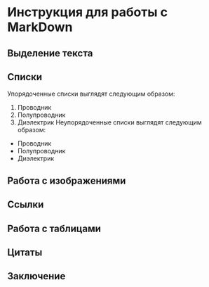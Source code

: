 # Инструкция для работы с MarkDown

## Выделение текста

## Списки

Упорядоченные списки выглядят следующим образом:

1.	Проводник
2.	Полупроводник
3.	Диэлектрик
Неупорядоченные списки выглядят следующим образом:

* Проводник
* Полупроводник
* Диэлектрик

## Работа с изображениями

## Ссылки

## Работа с таблицами

## Цитаты

## Заключение